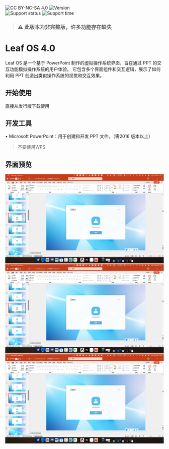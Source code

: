 ![CC BY-NC-SA 4.0][cc-by-nc-sa-shield]
![Version](https://img.shields.io/badge/version-beta-blue) \
![Support status](https://img.shields.io/badge/support%20and%20maintenance-Terminated-red)
![Support time](https://img.shields.io/badge/maintenance%20period-1%20Year-white)

[cc-by-nc-sa]: http://creativecommons.org/licenses/by-nc-sa/4.0/
[cc-by-nc-sa-shield]: https://img.shields.io/badge/License-CC%20BY--NC--SA%204.0-lightgrey.svg
> ### :warning: 此版本为非完整版，许多功能存在缺失
# Leaf OS 4.0
Leaf OS 是一个基于 PowerPoint 制作的虚拟操作系统界面，旨在通过 PPT 的交互功能模拟操作系统的用户体验。
它包含多个界面组件和交互逻辑，展示了如何利用 PPT 创造出类似操作系统的视觉和交互效果。


## 开始使用
直接从发行版下载使用

## 开发工具
• Microsoft PowerPoint：用于创建和开发 PPT 文件。（需2016 版本以上）
> 不要使用WPS

## 界面预览
![登录界面](rm/login.png "登录界面") \
![主界面](rm/login.png "主界面") \
![关于界面](rm/login.png "关于界面") 

